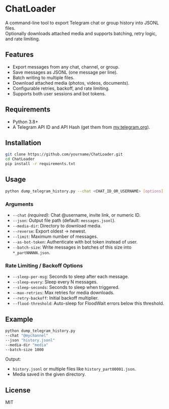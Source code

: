 # ChatLoader

A command-line tool to export Telegram chat or group history into JSONL files.  
Optionally downloads attached media and supports batching, retry logic, and rate limiting.

## Features
- Export messages from any chat, channel, or group.
- Save messages as JSONL (one message per line).
- Batch writing to multiple files.
- Download attached media (photos, videos, documents).
- Configurable retries, backoff, and rate limiting.
- Supports both user sessions and bot tokens.

## Requirements
- Python 3.8+
- A Telegram API ID and API Hash (get them from [my.telegram.org](https://my.telegram.org)).

## Installation
```bash
git clone https://github.com/yourname/ChatLoader.git
cd ChatLoader
pip install -r requirements.txt
```

## Usage
```bash
python dump_telegram_history.py --chat <CHAT_ID_OR_USERNAME> [options]
```

### Arguments
- `--chat` *(required)*: Chat @username, invite link, or numeric ID.  
- `--json`: Output file path (default: `messages.jsonl`).  
- `--media-dir`: Directory to download media.  
- `--reverse`: Export oldest → newest.  
- `--limit`: Maximum number of messages.  
- `--as-bot-token`: Authenticate with bot token instead of user.  
- `--batch-size`: Write messages in batches of this size into `*_partNNNNN.json`.  

### Rate Limiting / Backoff Options
- `--sleep-per-msg`: Seconds to sleep after each message.  
- `--sleep-every`: Sleep every N messages.  
- `--sleep-seconds`: Seconds to sleep when triggered.  
- `--max-retries`: Max retries for media downloads.  
- `--retry-backoff`: Initial backoff multiplier.  
- `--flood-threshold`: Auto-sleep for FloodWait errors below this threshold.  

## Example
```bash
python dump_telegram_history.py
--chat "@mychannel"
--json "history.jsonl"
--media-dir "media"
--batch-size 1000
```

Output:
- `history.jsonl` or multiple files like `history_part00001.json`.
- Media saved in the given directory.

## License
MIT

